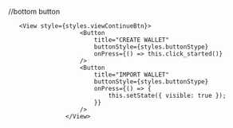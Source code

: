 //bottom button

       <View style={styles.viewContinueBtn}>
                        <Button
                            title="CREATE WALLET"
                            buttonStyle={styles.buttonStype}
                            onPress={() => this.click_started()}
                        />
                        <Button
                            title="IMPORT WALLET"
                            buttonStyle={styles.buttonStype}
                            onPress={() => {
                                this.setState({ visible: true });
                            }}
                        />
                    </View> 